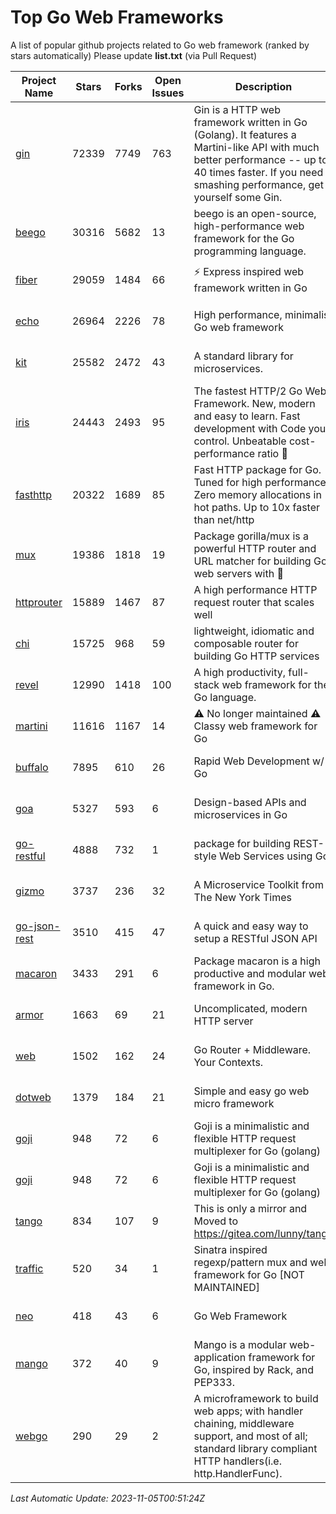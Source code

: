 # Top Go Web Frameworks
A list of popular github projects related to Go web framework (ranked by stars automatically)
Please update **list.txt** (via Pull Request)

| Project Name | Stars | Forks | Open Issues | Description | Last Commit |
| ------------ | ----- | ----- | ----------- | ----------- | ----------- |
| [gin](https://github.com/gin-gonic/gin) | 72339 | 7749 | 763 | Gin is a HTTP web framework written in Go (Golang). It features a Martini-like API with much better performance -- up to 40 times faster. If you need smashing performance, get yourself some Gin. | 2023-09-27 07:17:11 |
| [beego](https://github.com/beego/beego) | 30316 | 5682 | 13 | beego is an open-source, high-performance web framework for the Go programming language. | 2023-10-26 14:18:44 |
| [fiber](https://github.com/gofiber/fiber) | 29059 | 1484 | 66 | ⚡️ Express inspired web framework written in Go | 2023-11-01 20:42:57 |
| [echo](https://github.com/labstack/echo) | 26964 | 2226 | 78 | High performance, minimalist Go web framework | 2023-10-24 18:12:13 |
| [kit](https://github.com/go-kit/kit) | 25582 | 2472 | 43 | A standard library for microservices. | 2023-05-29 21:23:33 |
| [iris](https://github.com/kataras/iris) | 24443 | 2493 | 95 | The fastest HTTP/2 Go Web Framework. New, modern and easy to learn. Fast development with Code you control. Unbeatable cost-performance ratio :rocket: | 2023-11-04 18:38:23 |
| [fasthttp](https://github.com/valyala/fasthttp) | 20322 | 1689 | 85 | Fast HTTP package for Go. Tuned for high performance. Zero memory allocations in hot paths. Up to 10x faster than net/http | 2023-10-30 18:08:51 |
| [mux](https://github.com/gorilla/mux) | 19386 | 1818 | 19 | Package gorilla/mux is a powerful HTTP router and URL matcher for building Go web servers with 🦍 | 2023-10-18 11:23:00 |
| [httprouter](https://github.com/julienschmidt/httprouter) | 15889 | 1467 | 87 | A high performance HTTP request router that scales well | 2022-06-03 15:51:59 |
| [chi](https://github.com/go-chi/chi) | 15725 | 968 | 59 | lightweight, idiomatic and composable router for building Go HTTP services | 2023-10-22 00:41:35 |
| [revel](https://github.com/revel/revel) | 12990 | 1418 | 100 | A high productivity, full-stack web framework for the Go language. | 2022-04-12 20:53:30 |
| [martini](https://github.com/go-martini/martini) | 11616 | 1167 | 14 | ⚠️ No longer maintained ⚠️  Classy web framework for Go | 2017-01-21 21:58:54 |
| [buffalo](https://github.com/gobuffalo/buffalo) | 7895 | 610 | 26 | Rapid Web Development w/ Go | 2023-01-26 15:34:17 |
| [goa](https://github.com/goadesign/goa) | 5327 | 593 | 6 | Design-based APIs and microservices in Go | 2023-11-03 20:02:01 |
| [go-restful](https://github.com/emicklei/go-restful) | 4888 | 732 | 1 | package for building REST-style Web Services using Go | 2023-08-19 07:17:29 |
| [gizmo](https://github.com/nytimes/gizmo) | 3737 | 236 | 32 | A Microservice Toolkit from The New York Times | 2021-04-30 15:27:05 |
| [go-json-rest](https://github.com/ant0ine/go-json-rest) | 3510 | 415 | 47 | A quick and easy way to setup a RESTful JSON API | 2017-09-13 04:12:08 |
| [macaron](https://github.com/go-macaron/macaron) | 3433 | 291 | 6 | Package macaron is a high productive and modular web framework in Go. | 2023-10-12 04:14:56 |
| [armor](https://github.com/labstack/armor) | 1663 | 69 | 21 | Uncomplicated, modern HTTP server | 2019-08-03 18:10:09 |
| [web](https://github.com/gocraft/web) | 1502 | 162 | 24 | Go Router + Middleware. Your Contexts. | 2019-02-07 15:06:52 |
| [dotweb](https://github.com/devfeel/dotweb) | 1379 | 184 | 21 | Simple and easy go web micro framework | 2023-04-15 08:06:03 |
| [goji](https://github.com/goji/goji) | 948 | 72 | 6 | Goji is a minimalistic and flexible HTTP request multiplexer for Go (golang) | 2019-01-26 23:58:29 |
| [goji](https://github.com/goji/goji) | 948 | 72 | 6 | Goji is a minimalistic and flexible HTTP request multiplexer for Go (golang) | 2019-01-26 23:58:29 |
| [tango](https://github.com/lunny/tango) | 834 | 107 | 9 | This is only a mirror and Moved to https://gitea.com/lunny/tango | 2019-05-17 03:31:10 |
| [traffic](https://github.com/gravityblast/traffic) | 520 | 34 | 1 | Sinatra inspired regexp/pattern mux and web framework for Go [NOT MAINTAINED] | 2015-11-26 21:31:07 |
| [neo](https://github.com/ivpusic/neo) | 418 | 43 | 6 | Go Web Framework | 2017-08-14 23:54:31 |
| [mango](https://github.com/paulbellamy/mango) | 372 | 40 | 9 | Mango is a modular web-application framework for Go, inspired by Rack, and PEP333. | 2017-10-17 08:18:43 |
| [webgo](https://github.com/bnkamalesh/webgo) | 290 | 29 | 2 | A microframework to build web apps; with handler chaining, middleware support, and most of all; standard library compliant HTTP handlers(i.e. http.HandlerFunc). | 2023-03-08 16:03:21 |

*Last Automatic Update: 2023-11-05T00:51:24Z*